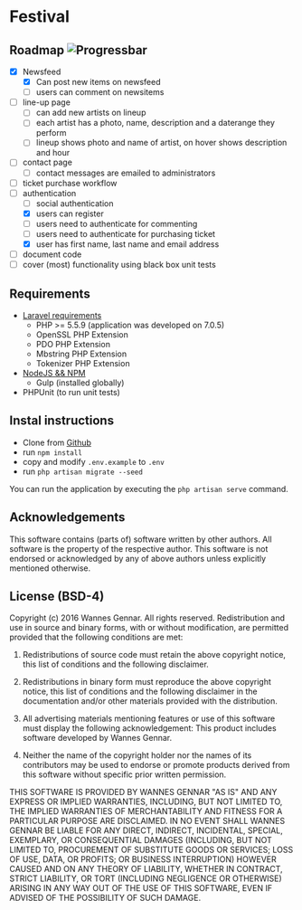 # Festival

## Roadmap ![Progressbar](http://progressed.io/bar/23)
 - [X] Newsfeed
	 - [X] Can post new items on newsfeed
	 - [ ] users can comment on newsitems
 - [ ] line-up page
	 - [ ] can add new artists on lineup
	 - [ ] each artist has a photo, name, description and a daterange they perform
	 - [ ] lineup shows photo and name of artist, on hover shows description and hour
 - [ ] contact page
 	- [ ] contact messages are emailed to administrators
 - [ ] ticket purchase workflow
 - [ ] authentication
	 - [ ] social authentication
	 - [X] users can register
	 - [ ] users need to authenticate for commenting
	 - [ ] users need to authenticate for purchasing ticket
	 - [X] user has first name, last name and email address
 - [ ] document code
 - [ ] cover (most) functionality using black box unit tests

## Requirements
 - [Laravel requirements](https://laravel.com/docs/5.2#server-requirements)
	 - PHP >= 5.5.9 (application was developed on 7.0.5)
	 - OpenSSL PHP Extension
	 - PDO PHP Extension
	 - Mbstring PHP Extension
	 - Tokenizer PHP Extension
 - [NodeJS && NPM](https://nodejs.org)
 	- Gulp (installed globally)
 - PHPUnit (to run unit tests)

## Instal instructions
 - Clone from [Github](http://github.dealloc.be)
 - run ``` npm install ```
 - copy and modify ``` .env.example ``` to ``` .env ```
 - run ``` php artisan migrate --seed ```

You can run the application by executing the ``` php artisan serve ``` command.

## Acknowledgements
This software contains (parts of) software written by other authors.
All software is the property of the respective author.
This software is not endorsed or acknowledged by any of above authors unless explicitly mentioned otherwise.

## License (BSD-4)

Copyright (c) 2016 Wannes Gennar. All rights reserved.
Redistribution and use in source and binary forms, with or without modification, are permitted provided that the following conditions are met:

1. Redistributions of source code must retain the above copyright notice, this list of conditions and the following disclaimer.

2. Redistributions in binary form must reproduce the above copyright notice, this list of conditions and the following disclaimer in the documentation and/or other materials provided with the distribution.

3. All advertising materials mentioning features or use of this software must display the following acknowledgement:
This product includes software developed by Wannes Gennar.

4. Neither the name of the copyright holder nor the names of its contributors may be used to endorse or promote products derived from this software without specific prior written permission.

THIS SOFTWARE IS PROVIDED BY WANNES GENNAR "AS IS" AND ANY EXPRESS OR IMPLIED WARRANTIES, INCLUDING, BUT NOT LIMITED TO, THE IMPLIED WARRANTIES OF MERCHANTABILITY AND FITNESS FOR A PARTICULAR PURPOSE ARE DISCLAIMED. IN NO EVENT SHALL WANNES GENNAR BE LIABLE FOR ANY DIRECT, INDIRECT, INCIDENTAL, SPECIAL, EXEMPLARY, OR CONSEQUENTIAL DAMAGES (INCLUDING, BUT NOT LIMITED TO, PROCUREMENT OF SUBSTITUTE GOODS OR SERVICES; LOSS OF USE, DATA, OR PROFITS; OR BUSINESS INTERRUPTION) HOWEVER CAUSED AND ON ANY THEORY OF LIABILITY, WHETHER IN CONTRACT, STRICT LIABILITY, OR TORT (INCLUDING NEGLIGENCE OR OTHERWISE) ARISING IN ANY WAY OUT OF THE USE OF THIS SOFTWARE, EVEN IF ADVISED OF THE POSSIBILITY OF SUCH DAMAGE.

